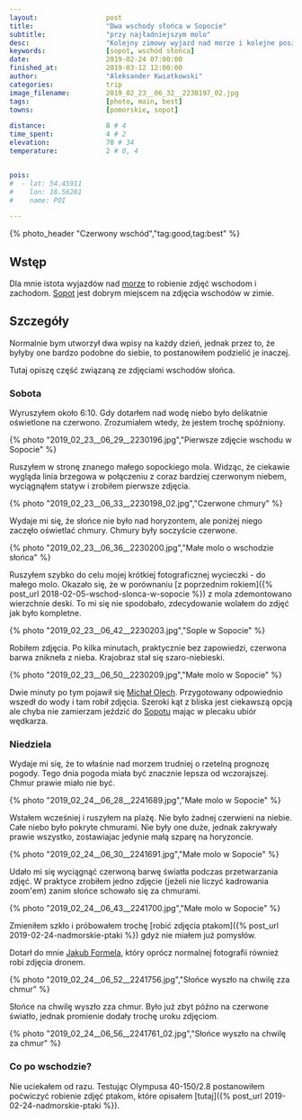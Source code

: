 ```yaml
---
layout:                 post
title:                  "Dwa wschody słońca w Sopocie"
subtitle:               "przy najładniejszym molo"
desc:                   "Kolejny zimowy wyjazd nad morze i kolejne poszukiwanie dobrych warunków na zdjęcia wschodu słońca."
keywords:               [sopot, wschód słońca]
date:                   2019-02-24 07:00:00
finished_at:            2019-03-12 12:00:00
author:                 "Aleksander Kwiatkowski"
categories:             trip
image_filename:         2019_02_23__06_32__2230197_02.jpg
tags:                   [photo, main, best]
towns:                  [pomorskie, sopot]

distance:               8 # 4
time_spent:             4 # 2
elevation:              70 # 34
temperature:            2 # 0, 4


pois:
#  - lat: 54.45911
#    lon: 18.56281
#    name: POI

---
```


{% photo_header "Czerwony wschód","tag:good,tag:best" %}

[michal-olech]: http://michalolech.pl/#!/portfolio
[jakub-formela]: https://www.instagram.com/nie.znane.trojmiasto/

[wiki-sopot]: https://pl.wikipedia.org/wiki/Sopot
[wiki-morze-baltyckie]: https://pl.wikipedia.org/wiki/Morze_Ba%C5%82tyckie

## Wstęp

Dla mnie istota wyjazdów nad [morze][wiki-morze-baltyckie] to robienie
zdjęć wschodom i zachodom. [Sopot][wiki-sopot] jest dobrym miejscem
na zdjęcia wschodów w zimie.

## Szczegóły

Normalnie bym utworzył dwa wpisy na każdy dzień, jednak przez to, że
byłyby one bardzo podobne do siebie, to postanowiłem podzielić je inaczej.

Tutaj opiszę część związaną ze zdjęciami wschodów słońca.

### Sobota

Wyruszyłem około 6:10. Gdy dotarłem nad wodę niebo było delikatnie oświetlone
na czerwono. Zrozumiałem wtedy, że jestem trochę spóźniony.

{% photo "2019_02_23__06_29__2230196.jpg","Pierwsze zdjęcie wschodu w Sopocie" %}

Ruszyłem w stronę znanego małego sopockiego mola. Widząc, że ciekawie wygląda
linia brzegowa w połączeniu z coraz bardziej czerwonym niebem,
wyciągnąłem statyw i zrobiłem pierwsze zdjęcia.

{% photo "2019_02_23__06_33__2230198_02.jpg","Czerwone chmury" %}

Wydaje mi się, że słońce nie było nad horyzontem, ale poniżej niego
zaczęło oświetlać chmury. Chmury były soczyście czerwone.

{% photo "2019_02_23__06_36__2230200.jpg","Małe molo o wschodzie słońca" %}

Ruszyłem szybko do celu mojej krótkiej fotograficznej wycieczki -
do małego molo. Okazało się, że w porównaniu
[z poprzednim rokiem]({% post_url 2018-02-05-wschod-slonca-w-sopocie %})
z mola zdemontowano wierzchnie deski. To mi się nie spodobało, zdecydowanie wolałem
do zdjęć jak było kompletne.

{% photo "2019_02_23__06_42__2230203.jpg","Sople w Sopocie" %}

Robiłem zdjęcia. Po kilka minutach, praktycznie bez zapowiedzi,
czerwona barwa znikneła z nieba. Krajobraz stał się szaro-niebieski.

{% photo "2019_02_23__06_50__2230209.jpg","Małe molo w Sopocie" %}

Dwie minuty po tym pojawił się [Michał Olech][michal-olech]. Przygotowany
odpowiednio wszedł do wody i tam robił zdjęcia. Szeroki kąt z bliska jest
ciekawszą opcją ale chyba nie zamierzam jeździć do [Sopotu][wiki-sopot]
mając w plecaku ubiór wędkarza.

### Niedziela

Wydaje mi się, że to właśnie nad morzem trudniej o rzetelną prognozę pogody.
Tego dnia pogoda miała być znacznie lepsza od wczorajszej.
Chmur prawie miało nie być.

{% photo "2019_02_24__06_28__2241689.jpg","Małe molo w Sopocie" %}

Wstałem wcześniej i ruszyłem na plażę. Nie było żadnej czerwieni na niebie.
Całe niebo było pokryte chmurami. Nie były one duże, jednak zakrywały prawie
wszystko, zostawiajac jedynie małą szparę na horyzoncie.

{% photo "2019_02_24__06_30__2241691.jpg","Małe molo w Sopocie" %}

Udało mi się wyciągnąć czerwoną barwę światła podczas przetwarzania zdjęć.
W praktyce zrobiłem jedno zdjęcie (jeżeli nie liczyć kadrowania zoom'em)
zanim słońce schowało się za chmurami.

{% photo "2019_02_24__06_43__2241700.jpg","Małe molo w Sopocie" %}

Zmieniłem szkło i próbowałem trochę
[robić zdjęcia ptakom]({% post_url 2019-02-24-nadmorskie-ptaki %}) gdyż
nie miałem już pomysłów.

Dotarł do mnie [Jakub Formela][jakub-formela], który oprócz normalnej fotografii
również robi zdjęcia dronem.

{% photo "2019_02_24__06_52__2241756.jpg","Słońce wyszło na chwilę zza chmur" %}

Słońce na chwilę wyszło zza chmur. Było już zbyt późno na czerwone światło,
jednak promienie dodały trochę uroku zdjęciom.

{% photo "2019_02_24__06_56__2241761_02.jpg","Słońce wyszło na chwilę za chmur" %}

### Co po wschodzie?

Nie uciekałem od razu. Testując Olympusa 40-150/2.8 postanowiłem poćwiczyć
robienie zdjęć ptakom, które opisałem
[tutaj]({% post_url 2019-02-24-nadmorskie-ptaki %}).

